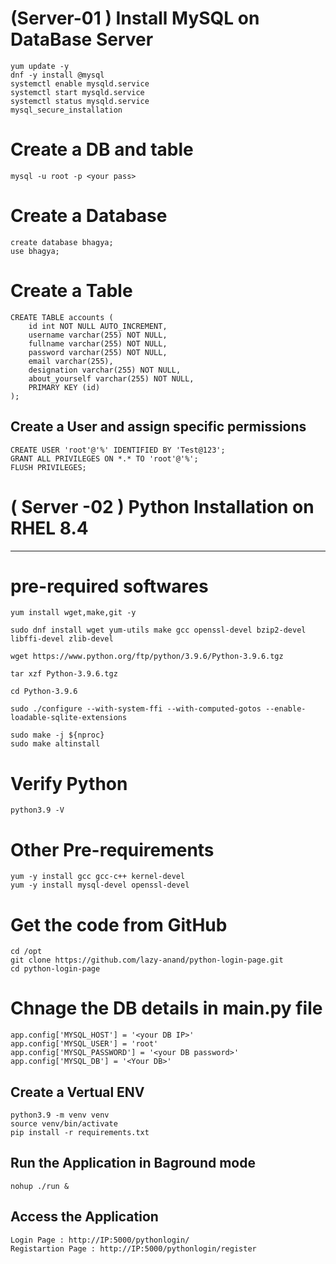 # (Server-01 ) Install MySQL on DataBase Server

```
yum update -y
dnf -y install @mysql
systemctl enable mysqld.service
systemctl start mysqld.service
systemctl status mysqld.service
mysql_secure_installation
```

# Create a DB and table 
```
mysql -u root -p <your pass>
```

# Create a Database
```
create database bhagya;
use bhagya;
```

# Create a Table
```
CREATE TABLE accounts (
    id int NOT NULL AUTO_INCREMENT,
    username varchar(255) NOT NULL,
    fullname varchar(255) NOT NULL,
    password varchar(255) NOT NULL,
    email varchar(255),
    designation varchar(255) NOT NULL,
    about_yourself varchar(255) NOT NULL,
    PRIMARY KEY (id)
);
```

## Create a User and assign specific permissions
```
CREATE USER 'root'@'%' IDENTIFIED BY 'Test@123';
GRANT ALL PRIVILEGES ON *.* TO 'root'@'%';
FLUSH PRIVILEGES;
```

# ( Server -02 ) Python Installation on RHEL 8.4
-----------------------------------------------
# pre-required softwares
```
yum install wget,make,git -y

sudo dnf install wget yum-utils make gcc openssl-devel bzip2-devel libffi-devel zlib-devel

wget https://www.python.org/ftp/python/3.9.6/Python-3.9.6.tgz 

tar xzf Python-3.9.6.tgz 

cd Python-3.9.6 

sudo ./configure --with-system-ffi --with-computed-gotos --enable-loadable-sqlite-extensions

sudo make -j ${nproc} 
sudo make altinstall 
```

# Verify Python
```
python3.9 -V  
```

# Other Pre-requirements
```
yum -y install gcc gcc-c++ kernel-devel
yum -y install mysql-devel openssl-devel
```

# Get the code from GitHub
```
cd /opt
git clone https://github.com/lazy-anand/python-login-page.git
cd python-login-page
```

# Chnage the DB details in main.py file 
```
app.config['MYSQL_HOST'] = '<your DB IP>'
app.config['MYSQL_USER'] = 'root'
app.config['MYSQL_PASSWORD'] = '<your DB password>'
app.config['MYSQL_DB'] = '<Your DB>'
```

## Create a Vertual ENV
```
python3.9 -m venv venv
source venv/bin/activate
pip install -r requirements.txt
```

## Run the Application in Baground mode
```
nohup ./run &
```

## Access the Application
```
Login Page : http://IP:5000/pythonlogin/
Registartion Page : http://IP:5000/pythonlogin/register
```

